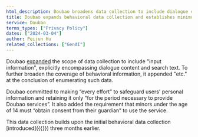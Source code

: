```yaml
---
html_description: Doubao broadens data collection to include dialogue content and search text, with safeguards and guardian consent for minors under 14.
title: Doubao expands behavioral data collection and establishes minimum age
service: Doubao
terms_types: ["Privacy Policy"]
dates: ["2024-03-04"]
author: Peijun Hu
related_collections: ["GenAI"]
---
```


Doubao [expanded](https://github.com/OpenTermsArchive/GenAI-versions/commit/ada4e457907c93f9073efddf755c27ab3ff7ac58) the scope of data collection to include "input information", explicitly encompassing dialogue content and search text. To further broaden the coverage of behavioral information, it appended "etc." at the conclusion of enumerating such data.

Doubao committed to making “every effort” to safeguard users' personal information and retaining it only “for the period necessary to provide Doubao services”. It also added the requirement that minors under the age of 14 must “obtain consent from their guardian” to use the service.

This data collection builds upon the initial behavioral data collection [introduced]({{<relref path="doubao-starts-tracking-users-behavioral-data">}}) three months earlier.
